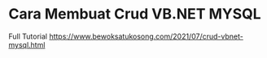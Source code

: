 # Cara Membuat Crud VB.NET MYSQL

Full Tutorial 
https://www.bewoksatukosong.com/2021/07/crud-vbnet-mysql.html
